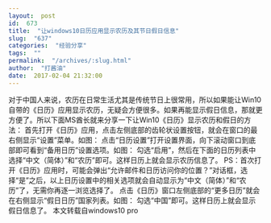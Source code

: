 ```yaml
---
layout:  post
id:  673
title:  "让windows10日历应用显示农历及其节日假日信息"
slug:  "637"
categories:  "经验分享"
tags:  ""
permalink:  "/archives/:slug.html"
author:  "打酱油"
date:  2017-02-04 21:32:00
---
```




对于中国人来说，农历在日常生活尤其是传统节日上很常用，所以如果能让Win10自带的《日历》应用显示农历，无疑会方便很多。如果再能显示假日信息，那就更方便了。所以下面MS酋长就来分享一下让Win10《日历》显示农历和假日的方法：
首先打开《日历》应用，点击左侧底部的齿轮状设置按钮，就会在窗口的最右侧显示“设置”菜单。如图：
点击“日历设置”打开设置界面，向下滚动窗口到底部即可看到“备用日历”设置选项。如图：
勾选“启用”，然后在下面的日历列表中选择“中文（简体）”和“农历”即可。这样日历上就会显示农历信息了。
PS：首次打开《日历》应用时，可能会弹出“允许邮件和日历访问你的位置？”对话框，选择“是”之后，以上日历设置中的相关选项就会自动显示为“中文（简体）”和“农历”了，无需你再逐一浏览选择了。
点击《日历》窗口左侧底部的“更多日历”就会在右侧显示“假日日历”国家列表。如图：
勾选“中国”即可。这样日历上就会显示假日信息了。
本文转载自windows10 pro